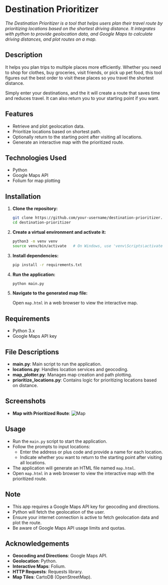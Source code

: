 # Destination Prioritizer

*The Destination Prioritizer is a tool that helps users plan their travel route by prioritizing locations based on the shortest driving distance. It integrates with python to provide geolocation data, and Google Maps to calculate driving distances, and plot routes on a map.*

## Description

It helps you plan trips to multiple places more efficiently. Whether you need to shop for clothes, buy groceries, visit friends, or pick up pet food, this tool figures out the best order to visit these places so you travel the shortest distance.

Simply enter your destinations, and the it will create a route that saves time and reduces travel. It can also return you to your starting point if you want.


## Features

- Retrieve and plot geolocation data.
- Prioritize locations based on shortest path.
- Optionally return to the starting point after visiting all locations.
- Generate an interactive map with the prioritized route.

## Technologies Used

- Python
- Google Maps API
- Folium for map plotting

## Installation

1. **Clone the repository:**

    ```bash
    git clone https://github.com/your-username/destination-prioritizer.git
    cd destination-prioritizer
    ```

2. **Create a virtual environment and activate it:**

    ```bash
    python3 -m venv venv
    source venv/bin/activate   # On Windows, use 'venv\Scripts\activate'
    ```

3. **Install dependencies:**

    ```bash
    pip install -r requirements.txt
    ```

4. **Run the application:**

    ```bash
    python main.py
    ```

5. **Navigate to the generated map file:**

    Open `map.html` in a web browser to view the interactive map.

## Requirements

- Python 3.x
- Google Maps API key

## File Descriptions

- **main.py**: Main script to run the application.
- **locations.py**: Handles location services and geocoding.
- **map_plotter.py**: Manages map creation and path plotting.
- **prioritize_locations.py**: Contains logic for prioritizing locations based on distance.

## Screenshots

- **Map with Prioritized Route**:
  ![Map]()

## Usage

- Run the `main.py` script to start the application.
- Follow the prompts to input locations:
  - Enter the address or plus code and provide a name for each location.
  - Indicate whether you want to return to the starting point after visiting all locations.
- The application will generate an HTML file named `map.html`.
- Open `map.html` in a web browser to view the interactive map with the prioritized route.

## Note

- This app requires a Google Maps API key for geocoding and directions.
- Python will fetch the geolocation of the user.
- Ensure your internet connection is active to fetch geolocation data and plot the route.
- Be aware of Google Maps API usage limits and quotas.

## Acknowledgements

- **Geocoding and Directions**: Google Maps API.
- **Geolocation**: Python.
- **Interactive Maps**: Folium.
- **HTTP Requests**: Requests library.
- **Map Tiles**: CartoDB (OpenStreetMap).


